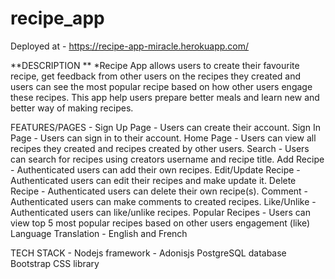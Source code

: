 # recipe_app
Deployed at - https://recipe-app-miracle.herokuapp.com/

**DESCRIPTION **
*Recipe App allows users to create their favourite recipe, get feedback from other users on the recipes they created and users can see the most popular recipe based on how other users engage these recipes. This app help users prepare better meals and learn new and better way of making recipes.

FEATURES/PAGES -
Sign Up Page - Users can create their account.
Sign In Page - Users can sign in to their account.
Home Page - Users can view all recipes they created and recipes created by other users.
Search - Users can search for recipes using creators username and recipe title.
Add Recipe - Authenticated users can add their own recipes.
Edit/Update Recipe - Authenticated users can edit their recipes and make update it.
Delete Recipe - Authenticated users can delete their own recipe(s).
Comment - Authenticated users can make comments to created recipes.
Like/Unlike - Authenticated users can like/unlike recipes.
Popular Recipes - Users can view top 5 most popular recipes based on other users engagement (like)
Language Translation - English and French

TECH STACK - 
Nodejs framework - Adonisjs
PostgreSQL database
Bootstrap CSS library
  


